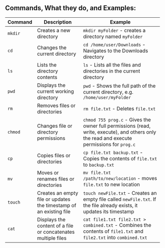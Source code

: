 ## Commands, What they do, and Examples:
| Command | Description | Example |	
|---|---|---|	
| `mkdir` | Creates a new directory | `mkdir myFolder` -  creates a directory named `myFolder` |	
| `cd` | Changes the current directory | `cd /home/user/Downloads` - Navigates to the Downloads directory |	
| `ls` | Lists the directory contents | `ls` - Lists all the files and directories in the current directory |		
| `pwd` | Displays the current working directory | `pwd` - Shows the full path of the current directory, e.g. `/home/user/myFolder` |	
| `rm` | Removes files or directories | `rm file.txt` - Deletes `file.txt` |	
| `chmod` | Changes file or directory permissions | `chmod 755 prog.c` - Gives the owner full permissions (read, write, execute), and others only the read and execute permissions for `prog.c` |	
| `cp` | Copies files or directories | `cp file.txt backup.txt` - Copies the contents of `file.txt` to `backup.txt` |	
| `mv` | Moves or renames files or directories | `mv file.txt /path/to/new/location` - moves `file.txt` to new location |	
| `touch` | Creates an empty file or updates the timestamp of an existing file | `touch newFile.txt` - Creates an empty file called `newFile.txt`. If the file already exists, it updates its timestamp |	
| `cat` | Displays the content of a file or concatenates multiple files | `cat file1.txt file2.txt > combined.txt` - Combines the contents of `file1.txt` and `file2.txt` into `combined.txt` |	